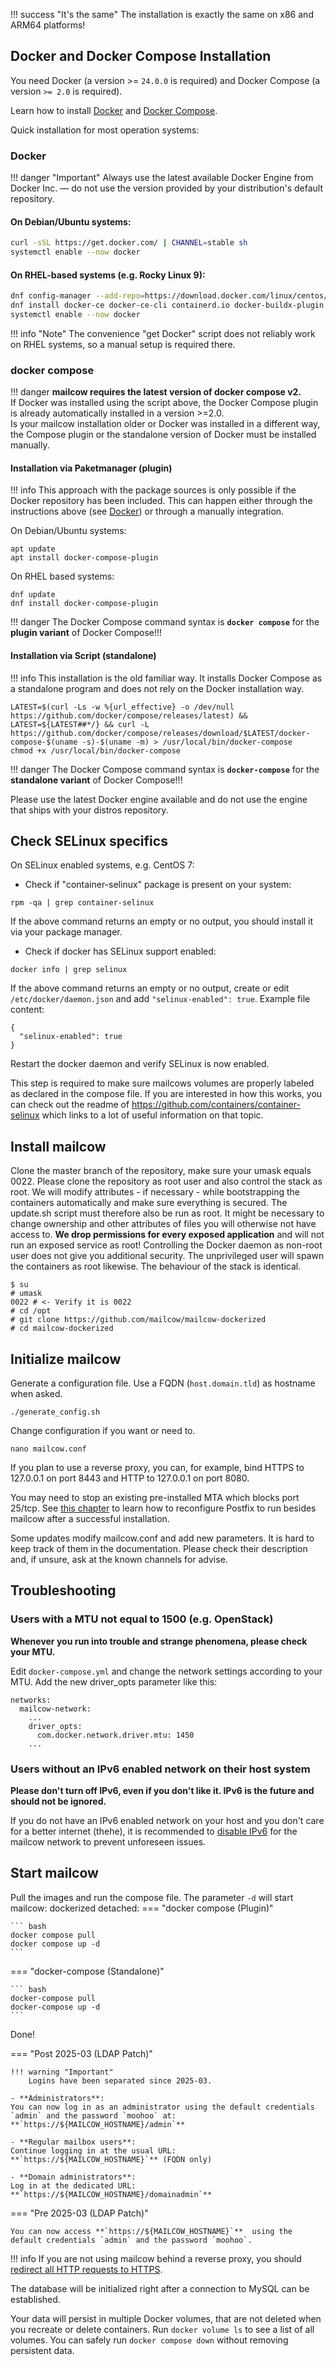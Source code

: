 !!! success "It's the same"
    The installation is exactly the same on x86 and ARM64 platforms!

## Docker and Docker Compose Installation
You need Docker (a version >= `24.0.0` is required) and Docker Compose (a version `>= 2.0` is required).

 Learn how to install [Docker](https://docs.docker.com/install/) and [Docker Compose](https://docs.docker.com/compose/install/).

Quick installation for most operation systems:

### Docker

!!! danger "Important"
    Always use the latest available Docker Engine from Docker Inc. — do not use the version provided by your distribution's default repository.

#### On Debian/Ubuntu systems:

``` bash
curl -sSL https://get.docker.com/ | CHANNEL=stable sh
systemctl enable --now docker
```

#### On RHEL-based systems (e.g. Rocky Linux 9):

``` bash
dnf config-manager --add-repo=https://download.docker.com/linux/centos/docker-ce.repo
dnf install docker-ce docker-ce-cli containerd.io docker-buildx-plugin docker-compose-plugin
systemctl enable --now docker
```

!!! info "Note"
    The convenience "get Docker" script does not reliably work on RHEL systems, so a manual setup is required there.

### docker compose

!!! danger
    **mailcow requires the latest version of docker compose v2.**<br>
    If Docker was installed using the script above, the Docker Compose plugin is already automatically installed in a version >=2.0.<br>
    Is your mailcow installation older or Docker was installed in a different way, the Compose plugin or the standalone version of Docker must be installed manually.

#### Installation via Paketmanager (plugin)

!!! info
    This approach with the package sources is only possible if the Docker repository has been included. This can happen either through the instructions above (see [Docker](#docker)) or through a manually integration.

On Debian/Ubuntu systems:
```
apt update
apt install docker-compose-plugin
```

On RHEL based systems:
```
dnf update
dnf install docker-compose-plugin
```

!!! danger
    The Docker Compose command syntax is **`docker compose`** for the **plugin variant** of Docker Compose!!!

#### Installation via Script (standalone)

!!! info
    This installation is the old familiar way. It installs Docker Compose as a standalone program and does not rely on the Docker installation way.

```
LATEST=$(curl -Ls -w %{url_effective} -o /dev/null https://github.com/docker/compose/releases/latest) && LATEST=${LATEST##*/} && curl -L https://github.com/docker/compose/releases/download/$LATEST/docker-compose-$(uname -s)-$(uname -m) > /usr/local/bin/docker-compose
chmod +x /usr/local/bin/docker-compose
```

!!! danger
    The Docker Compose command syntax is **`docker-compose`** for the **standalone variant** of Docker Compose!!!   

Please use the latest Docker engine available and do not use the engine that ships with your distros repository.

## Check SELinux specifics
On SELinux enabled systems, e.g. CentOS 7:

- Check if "container-selinux" package is present on your system:

```
rpm -qa | grep container-selinux
```

If the above command returns an empty or no output, you should install it via your package manager.

- Check if docker has SELinux support enabled:

```
docker info | grep selinux
```

If the above command returns an empty or no output, create or edit `/etc/docker/daemon.json` and add `"selinux-enabled": true`. Example file content:

```
{
  "selinux-enabled": true
}
```

Restart the docker daemon and verify SELinux is now enabled.

This step is required to make sure mailcows volumes are properly labeled as declared in the compose file.
If you are interested in how this works, you can check out the readme of https://github.com/containers/container-selinux which links to a lot of useful information on that topic.


## Install mailcow
Clone the master branch of the repository, make sure your umask equals 0022. Please clone the repository as root user and also control the stack as root. We will modify attributes - if necessary - while bootstrapping the containers automatically and make sure everything is secured. The update.sh script must therefore also be run as root. It might be necessary to change ownership and other attributes of files you will otherwise not have access to. **We drop permissions for every exposed application** and will not run an exposed service as root! Controlling the Docker daemon as non-root user does not give you additional security. The unprivileged user will spawn the containers as root likewise. The behaviour of the stack is identical.

```
$ su
# umask
0022 # <- Verify it is 0022
# cd /opt
# git clone https://github.com/mailcow/mailcow-dockerized
# cd mailcow-dockerized
```

## Initialize mailcow
Generate a configuration file. Use a FQDN (`host.domain.tld`) as hostname when asked.
```
./generate_config.sh
```

Change configuration if you want or need to.
```
nano mailcow.conf
```
If you plan to use a reverse proxy, you can, for example, bind HTTPS to 127.0.0.1 on port 8443 and HTTP to 127.0.0.1 on port 8080.

You may need to stop an existing pre-installed MTA which blocks port 25/tcp. See [this chapter](../post_installation/firststeps-local_mta.en.md) to learn how to reconfigure Postfix to run besides mailcow after a successful installation.

Some updates modify mailcow.conf and add new parameters. It is hard to keep track of them in the documentation. Please check their description and, if unsure, ask at the known channels for advise.


## Troubleshooting
### Users with a MTU not equal to 1500 (e.g. OpenStack)

**Whenever you run into trouble and strange phenomena, please check your MTU.**

Edit `docker-compose.yml` and change the network settings according to your MTU.
Add the new driver_opts parameter like this:
```
networks:
  mailcow-network:
    ...
    driver_opts:
      com.docker.network.driver.mtu: 1450
    ...
```

### Users without an IPv6 enabled network on their host system

**Please don't turn off IPv6, even if you don't like it. IPv6 is the future and should not be ignored.**

If you do not have an IPv6 enabled network on your host and you don't care for a better internet (thehe), it is recommended to [disable IPv6](../post_installation/firststeps-disable_ipv6.en.md) for the mailcow network to prevent unforeseen issues.


## Start mailcow
Pull the images and run the compose file. The parameter `-d` will start mailcow: dockerized detached:
=== "docker compose (Plugin)"

    ``` bash
    docker compose pull
    docker compose up -d
    ```

=== "docker-compose (Standalone)"

    ``` bash
    docker-compose pull
    docker-compose up -d
    ```

Done!

=== "Post 2025-03 (LDAP Patch)"

    !!! warning "Important"
        Logins have been separated since 2025-03.

    - **Administrators**:  
    You can now log in as an administrator using the default credentials `admin` and the password `moohoo` at:  
    **`https://${MAILCOW_HOSTNAME}/admin`**

    - **Regular mailbox users**:  
    Continue logging in at the usual URL:  
    **`https://${MAILCOW_HOSTNAME}`** (FQDN only)

    - **Domain administrators**:  
    Log in at the dedicated URL:  
    **`https://${MAILCOW_HOSTNAME}/domainadmin`**

=== "Pre 2025-03 (LDAP Patch)"

    You can now access **`https://${MAILCOW_HOSTNAME}`**  using the default credentials `admin` and the password `moohoo`.


!!! info
    If you are not using mailcow behind a reverse proxy, you should [redirect all HTTP requests to HTTPS](../manual-guides/u_e-80_to_443.md).

The database will be initialized right after a connection to MySQL can be established.

Your data will persist in multiple Docker volumes, that are not deleted when you recreate or delete containers. Run `docker volume ls` to see a list of all volumes. You can safely run `docker compose down` without removing persistent data.
